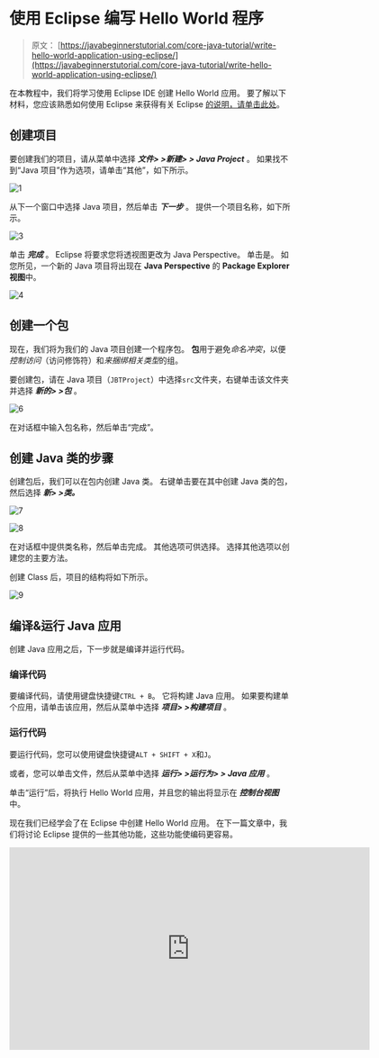 # 使用 Eclipse 编写 Hello World 程序

> 原文： [https://javabeginnerstutorial.com/core-java-tutorial/write-hello-world-application-using-eclipse/](https://javabeginnerstutorial.com/core-java-tutorial/write-hello-world-application-using-eclipse/)

在本教程中，我们将学习使用 Eclipse IDE 创建 Hello World 应用。 要了解以下材料，您应该熟悉如何使用 Eclipse 来获得有关 Eclipse [的说明，请单击此处](https://javabeginnerstutorial.com/eclipse-2/eclipse-beginners-tutorial-2/)。

## 创建项目

要创建我们的项目，请从菜单中选择 ***文件> >新建> > Java Project*** 。 如果找不到“Java 项目”作为选项，请单击“其他”，如下所示。

![1](img/e7d9fc1772e8c1c27fcf36aefc4041bf.png)

从下一个窗口中选择 Java 项目，然后单击 ***下一步*** 。 提供一个项目名称，如下所示。

![3](img/32b060afa9b923ccc6971614ca91eaea.png)

单击 ***完成*** 。 Eclipse 将要求您将透视图更改为 Java Perspective。 单击是。 如您所见，一个新的 Java 项目将出现在 **Java Perspective** 的 **Package Explorer 视图**中。

![4](img/a9ce9baa74bb4e80e4361fe07fe5155f.png)

## 创建一个包

现在，我们将为我们的 Java 项目创建一个程序包。 **包**用于避免*命名冲突*，以便*控制访问*（访问修饰符）和*来捆绑相关类型*的组。

要创建包，请在 Java 项目（`JBTProject`）中选择`src`文件夹，右键单击该文件夹并选择 ***新的> >包*** 。

![6](img/4b5ed46224997e82dcb1c4ebc6955164.png)

在对话框中输入包名称，然后单击“完成”。

## 创建 Java 类的步骤

创建包后，我们可以在包内创建 Java 类。 右键单击要在其中创建 Java 类的包，然后选择 ***新> >类。*** 

![7](img/6d4e87c0b4ff2d17e794eb61e35da4e9.png)

![8](img/eb19acc335fcbd5e33e250f47c1fab25.png)

在对话框中提供类名称，然后单击完成。 其他选项可供选择。 选择其他选项以创建您的主要方法。

创建 Class 后，项目的结构将如下所示。

![9](img/9fac88764f8ae64a67757f40365fd1d3.png)

## 编译&运行 Java 应用

创建 Java 应用之后，下一步就是编译并运行代码。

### 编译代码

要编译代码，请使用键盘快捷键`CTRL + B`。 它将构建 Java 应用。 如果要构建单个应用，请单击该应用，然后从菜单中选择 ***项目> >构建项目*** 。

### 运行代码

要运行代码，您可以使用键盘快捷键`ALT + SHIFT + X`和`J`。

或者，您可以单击文件，然后从菜单中选择 ***运行> >运行为> > Java 应用*** 。

单击“运行”后，将执行 Hello World 应用，并且您的输出将显示在 ***控制台视图*** 中。

现在我们已经学会了在 Eclipse 中创建 Hello World 应用。 在下一篇文章中，我们将讨论 Eclipse 提供的一些其他功能，这些功能使编码更容易。

<noscript><iframe allow="accelerometer; autoplay; encrypted-media; gyroscope; picture-in-picture" allowfullscreen="" frameborder="0" height="360" src="https://www.youtube.com/embed/79l5QSuI4ko?feature=oembed" title="Hello world program in java eclipse" width="640"></iframe></noscript>

